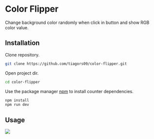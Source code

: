 # Color Flipper

Change background color randomly when click in button and show RGB color value.

## Installation

Clone repository.

```bash
git clone https://github.com/tiagors09/color-flipper.git
```

Open project dir.

```bash
cd color-flipper
```

Use the package manager [npm](https://www.npmjs.com/) to install counter dependencies.

```bash
npm install
npm run dev
```

## Usage

![](https://github.com/tiagors09/assets/blob/main/Color-Flipper-Google-Chrome-2023-02-24-20-02-30.gif)
